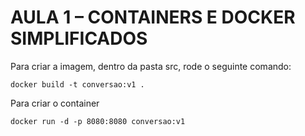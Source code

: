 # AULA 1 – CONTAINERS E DOCKER SIMPLIFICADOS

Para criar a imagem, dentro da pasta src, rode o seguinte comando:

`docker build -t conversao:v1 .`

Para criar o container

`docker run -d -p 8080:8080 conversao:v1`